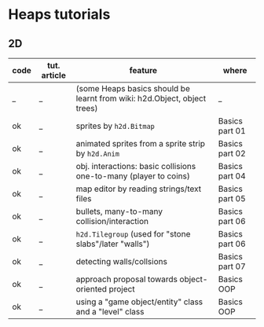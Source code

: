 # Heaps tutorials

## 2D

code|tut. article|feature|where
-|-|-|-
_|_|(some Heaps basics should be learnt from wiki: h2d.Object, object trees)|_
ok|_|sprites by `h2d.Bitmap`|Basics part 01
ok|_|animated sprites from a sprite strip by `h2d.Anim`|Basics part 02
ok|_|obj. interactions: basic collisions one-to-many (player to coins)|Basics part 04
ok|_|map editor by reading strings/text files|Basics part 05
ok|_|bullets, many-to-many collision/interaction|Basics part 06
ok|_|`h2d.Tilegroup` (used for "stone slabs"/later "walls")|Basics part 06
ok|_|detecting walls/collsions|Basics part 07
ok|_|approach proposal towards object-oriented project|Basics OOP
ok|_|using a "game object/entity" class and a "level" class|Basics OOP